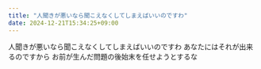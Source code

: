 ```yaml
---
title: "人聞きが悪いなら聞こえなくしてしまえばいいのですわ"
date: 2024-12-21T15:34:25+09:00
---
```

人聞きが悪いなら聞こえなくしてしまえばいいのですわ
あなたにはそれが出来るのですから
お前が生んだ問題の後始末を任せようとするな
